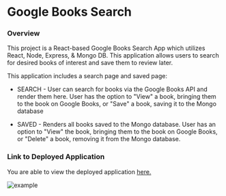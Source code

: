 # Google Books Search

### Overview

This project is a React-based Google Books Search App which utilizes React, Node, Express, & Mongo DB. This application allows users to search for desired books of interest and save them to review later.

This application includes a search page and saved page:

  * SEARCH - User can search for books via the Google Books API and render them here. User has the option to "View" a book, bringing them to the book on Google Books, or "Save" a book, saving it to the Mongo database
  
  * SAVED - Renders all books saved to the Mongo database. User has an option to "View" the book, bringing them to the book on Google Books, or "Delete" a book, removing it from the Mongo database.

### Link to Deployed Application

You are able to view the deployed application [here.](https://pacific-cliffs-98328.herokuapp.com/)

![example](https://media.giphy.com/media/LfimZukXDWKwNBLCzy/giphy.gif)
